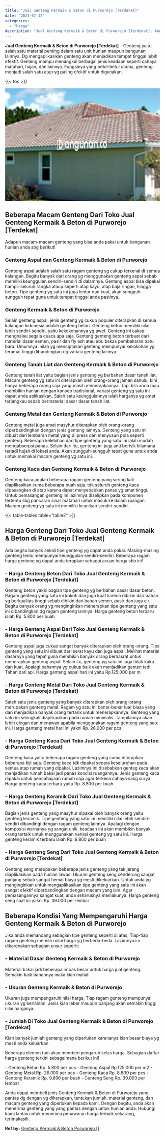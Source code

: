 ```yaml
---
title: "Jual Genteng Kermaik & Beton di Purworejo [Terdekat]"
date: "2024-07-12"
categories: 
  - "harga"
description: "Jual Genteng Kermaik & Beton di Purworejo [Terdekat]. Anda dapat membeli jenis Genteng Kermaik & Beton di Purworejo yang pantas dg dengan yg diharapkan, tent..."
---
```


**Jual Genteng Kermaik & Beton di Purworejo \[Terdekat\]** – Genteng yaitu salah satu material penting dalam satu unit hunian maupun bangunan lainnya. Dg mengaplikasikan genteng akan menjadikan tempat tinggal lebih efektif. Genteng mampu menangkal berbagai jenis keadaan seperti cahaya matahari, hujan, dan lainnya. Fungsinya yang betul-betul utama, genteng menjadi salah satu atap yg paling efektif untuk digunakan.

{{< toc >}}

![Jual Genteng Kermaik & Beton di Purworejo [Terdekat]](/images/genteng-minimalis-murah16.png)

## Beberapa Macam Genteng Dari Toko Jual Genteng Kermaik & Beton di Purworejo \[Terdekat\]

Adapun macam-macam genteng yang bisa anda pakai untuk bangunan hunian anda sbg berikut!

### Genteng Aspal dan Genteng Kermaik & Beton di Purworejo

Genteng aspal adalah salah satu ragam genteng yg cukup terkenal di semua kalangan. Begitu banyak dari orang yg menggunakan genteng aspal sebab memiliki keunggulan sendiri-sendiri di dalamnya. Genteng aspal bisa dipakai hampir seluruh rangka ataup seperti atap kayu, atap baja ringan, hingga beton. Tipe genteng yg satu ini juga lentur dan kuat, akan sungguh-sungguh tepat guna untuk tempat tinggal anda pastinya.

### Genteng Kermaik & Beton di Purworejo

Selain genteng aspal, jenis genteng yg cukup populer diterapkan di semua kalangan Indonesia adalah genteng beton. Genteng beton memiliki nilai lebih sendiri-sendiri, yaitu kekokohannya yg awet. Genteng ini cakap menghalau segala cuaca apa saja. Genteng genteng beton terbuat dari material dasar semen, pasir dan fly ash atau abu bekas pembakaran batu bara. Umumnya inilah yg menciptakan genteng mempunyai kekokohan yg teramat tinggi dibandingkan dg variasi genteng lainnya.

### Genteng Tanah Liat dan Genteng Kermaik & Beton di Purworejo

Genteng tanah liat yaitu bagian jenis genteng yg berbahan dasar tanah liat. Macam genteng yg satu ini diterapkan oleh orang-orang jaman dahulu, kini hanya beberapa orang saja yang masih menerapkannya. Tapi bila anda mau membikin hunian dengan konsep tradisional, variasi genteng yg satu ini dapat anda aplikasikan. Salah satu keunggulannya ialah harganya yg amat terjangkau sebab bermaterial dasar dasar tanah liat.

### Genteng Metal dan Genteng Kermaik & Beton di Purworejo

Genteng metal juga amat masyhur diterapkan oleh orang-orang diperbandingkan dengan jenis genteng lainnya. Genteng yang satu ini dibuat dari lembaran metal yang di press dan menyusun pola seperti genteng. Beberapa kelebihan dari tipe genteng yang satu ini ialah mudah mengabsorpsi panas. Selain dari itu, genteng ini juga anti berisik bilamana terjadi hujan di lokasi anda. Akan sungguh-sungguh tepat guna untuk anda untuk memakai macam genteng yg satu ini.

### Genteng Kaca dan Genteng Kermaik & Beton di Purworejo

Genteng kaca adalah beberapa ragam genteng yang sering kali diaplikasikan cuma beberapa buah saja. tdk seluruh genteng kaca dipasangkan di atap karena dapat menyebabkan panas yg amat tinggi. Untuk pemasangan genteng ini lazimnya diselipkan pada komponen tertentu sbg pancaran sinar matahari untuk masuk ke dalam ruangan. Macam genteng yg satu ini memiliki keunikan sendiri-sendiri.

{{< table-tables table="table2" >}}

## Harga Genteng Dari Toko Jual Genteng Kermaik & Beton di Purworejo \[Terdekat\]

Ada begitu banyak sekali tipe genteng yg dapat anda pakai. Masing-masing genteng tentu mempunyai keunggulan sendiri-sendiri. Beberapa ragam harga genteng yg dapat anda terapkan sebagai acuan harga sbb ini!

### \- Harga Genteng Beton Dari Toko Jual Genteng Kermaik & Beton di Purworejo \[Terdekat\]

Genteng beton yakni bagian tipe genteng yg berbahan dasar dasar beton. Ragam genteng yang satu ini kokoh dan juga kuat karena dibikin dari bahan yg berkualitas tinggi sebab dibikin dari bahan semen, pasir dan juga air. Begitu banyak orang yg menginginkan menerapkan tipe genteng yang satu ini dibandingkan dg ragam genteng lainnya. Harga genteng beton terbaru ialah Rp. 5.800 per buah

### \- Harga Genteng Aspal Dari Toko Jual Genteng Kermaik & Beton di Purworejo \[Terdekat\]

Genteng aspal juga cukup sangat banyak diterapkan oleh orang-orang. Tipe genteng yang satu ini dibuat dari serat kayu dan juga aspal. Melihat material dasarnya yang tepat guna membikin banyak orang berhasrat untuk menerapkan genteng aspal. Selain itu, genteng yg satu ini juga tidak kaku dan kuat. Apalagi bahannya yg cukup baik akan menjadikan genten tadi Tahan dari api. Harga genteng aspal hari ini yaitu Rp.125.000 per m

### \- Harga Genteng Metal Dari Toko Jual Genteng Kermaik & Beton di Purworejo \[Terdekat\]

Salah satu jenis genteng yang banyak diterapkan oleh orang-orang merupakan genteng metal. Ragam yg satu ini benar-benar luar biasa yang dan menjadikan banyak orang tertarik untuk menerapkannya. Genteng yang satu ini seringkali diaplikasikan pada rumah minimalis. Tampilannya akan lebih elegan dan menawan apabila menggunakan ragam genteng yang satu ini. Harga genteng metal hari ini yakni Rp. 26.000 per pcs

### \- Harga Genteng Kaca Dari Toko Jual Genteng Kermaik & Beton di Purworejo \[Terdekat\]

Genteng kaca yaitu beberapa ragam genteng yang cuma diterapkan beberapa biji saja. Genteng kaca tdk dipakai secara keseluruhan pada semua atap rumah yang dipakai. Lazimnya ini disebabkan genteg kaca akan menjadikan rumah bakal jadi panas kondisi ruangannya. Jenis genteng kaca dipakai untuk pencahayaan rumah saja agar terkena cahaya sang surya. Harga genteng kaca terbaru yaitu Rp. 8.800 per buah

### \- Harga Genteng Keramik Dari Toko Jual Genteng Kermaik & Beton di Purworejo \[Terdekat\]

Bagian jenis genteng yang masyhur dipakai oleh banyak orang yaitu genteng keramik. Tipe genteng yang satu ini memiliki nilai lebih sendiri-sendiri dibandingi dengan ragam genteng lainnya. Apalagi dengan komposisi warnanya yg sangat unik, keadaan ini akan membikin banyak orang tertaik untuk menggunakan variasi genteng yg satu ini. Harga genteng keramik terbaru ialah Rp. 9.800 per buah

### \- Harga Genteng Seng Dari Toko Jual Genteng Kermaik & Beton di Purworejo \[Terdekat\]

Genteng seng merupakan beberapa jenis genteng yang tak jarang diaplikasikan pada hunian lawas. Ukuran genteng seng cenderung sangat panjang sebab sangat hemat biaya yg mesti dikeluarkan. Untuk anda yg menginginkan untuk mengaplikasikan tipe genteng yang satu ini akan sangat efektif diperbandingkan dengan macam yang lain. Agar pemasangannya sangat kuat, anda seharusnya memakunya. Harga genteng seng saat ini yakni Rp. 39.000 per lembar

## Beberapa Kondisi Yang Mempengaruhi Harga Genteng Kermaik & Beton di Purworejo

Jika anda memandang sebagian tipe genteng seperti di atas, Tiap-tiap ragam genteng memiliki nilai harga yg berbeda-beda. Lazimnya ini dikarenakan sebagian unsur seperti:

### \- Material Dasar Genteng Kermaik & Beton di Purworejo

Material bakal jadi beberapa imbas besar untuk harga jual genteng. Semakin baik bahannya maka kian mahal.

### \- Ukuran Genteng Kermaik & Beton di Purworejo

Ukuran juga mempengaruhi nilai harga, Tiap ragam genteng mempunyai ukuran yg berlainan. Jenis kian lebar maupun panjang akan semakin tinggi nilai harganya.

### \- Jumlah Di Toko Jual Genteng Kermaik & Beton di Purworejo \[Terdekat\]

Kian banyak jumlah genteng yang diperlukan karenanya kian besar biaya yg mesti anda keluarkan.

Beberapa elemen tadi akan memberi pengaruh kelas harga. Sebagian daftar harga genteng terkini sebagaimana berikut ini!

\- Genteng Beton Rp. 5.800 per pcs - Genteng Aspal Rp.125.000 per m2 - Genteng Metal Rp. 26.000 per pcs - Genteng Kaca Rp. 8.800 per pcs - Genteng Keramik Rp. 9.800 per buah - Genteng Seng Rp. 39.000 per lembar

Anda dapat membeli jenis Genteng Kermaik & Beton di Purworejo yang pantas dg dengan yg diharapkan, tentukan jumlah, material genteng, dan macam genteng yang diperlukan kepada kami. Dengan begitu, anda akan menerima genteng yang yang pantas dengan untuk hunian anda. Hubungi kami lantas untuk menerima penawaran harga terbaik sekarang, terimakasih.

**Ref by:**  [Genteng Kermaik & Beton  Purworejo []](https://id.wikipedia.org/wiki/Genteng)
